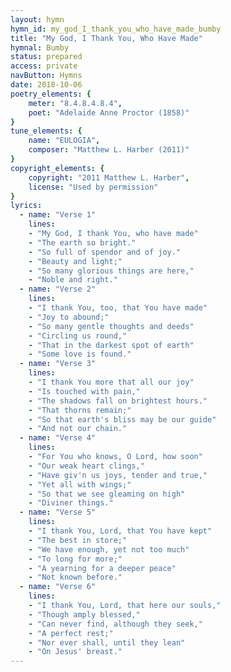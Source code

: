 ```yaml
---
layout: hymn
hymn_id: my_god_I_thank_you_who_have_made_bumby
title: "My God, I Thank You, Who Have Made"
hymnal: Bumby
status: prepared
access: private
navButton: Hymns
date: 2018-10-06
poetry_elements: {
    meter: "8.4.8.4.8.4",
    poet: "Adelaide Anne Proctor (1858)"
}
tune_elements: {
    name: "EULOGIA",
    composer: "Matthew L. Harber (2011)"
}
copyright_elements: {
    copyright: "2011 Matthew L. Harber",
    license: "Used by permission"
}
lyrics:
  - name: "Verse 1"
    lines:
    - "My God, I thank You, who have made"
    - "The earth so bright."
    - "So full of spendor and of joy."
    - "Beauty and light;"
    - "So many glorious things are here,"
    - "Noble and right."
  - name: "Verse 2"
    lines:
    - "I thank You, too, that You have made"
    - "Joy to abound;"
    - "So many gentle thoughts and deeds"
    - "Circling us round,"
    - "That in the darkest spot of earth"
    - "Some love is found."
  - name: "Verse 3"
    lines:
    - "I thank You more that all our joy"
    - "Is touched with pain,"
    - "The shadows fall on brightest hours."
    - "That thorns remain;"
    - "So that earth's bliss may be our guide"
    - "And not our chain."
  - name: "Verse 4"
    lines:
    - "For You who knows, O Lord, how soon"
    - "Our weak heart clings,"
    - "Have giv'n us joys, tender and true,"
    - "Yet all with wings;"
    - "So that we see gleaming on high"
    - "Diviner things."
  - name: "Verse 5"
    lines:
    - "I thank You, Lord, that You have kept"
    - "The best in store;"
    - "We have enough, yet not too much"
    - "To long for more;"
    - "A yearning for a deeper peace"
    - "Not known before."
  - name: "Verse 6"
    lines:
    - "I thank You, Lord, that here our souls,"
    - "Though amply blessed,"
    - "Can never find, although they seek,"
    - "A perfect rest;"
    - "Nor ever shall, until they lean"
    - "On Jesus' breast."
---
```

